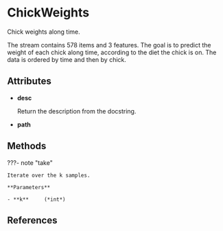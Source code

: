 # ChickWeights

Chick weights along time.

The stream contains 578 items and 3 features. The goal is to predict the weight of each chick along time, according to the diet the chick is on. The data is ordered by time and then by chick.


## Attributes

- **desc**

    Return the description from the docstring.

- **path**



## Methods

???- note "take"

    Iterate over the k samples.

    **Parameters**

    - **k**     (*int*)    
    
## References

[^1]: [Chick weight dataset overview](http://rstudio-pubs-static.s3.amazonaws.com/107631_131ad1c022df4f90aa2d214a5c5609b2.html)

